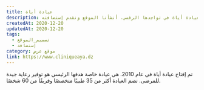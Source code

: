 ```yaml
---
title: عيادة أياة
description: تعاونت يونيفارواب مع عيادة أياة في تواجدها الرقمي. أنشأنا الموقع ونقدم إستضافته.
createdAt: 2020-12-20
updatedAt: 2020-12-20
tags:
  - تصميم_الموقع
  - إستضافة
category: موقع عرض
link: https://www.cliniqueaya.dz
---
```


تم إفتاح عيادة أياة في عام 2010. هي عيادة خاصة هدفها الرئيسي هو توفير رعاية جيدة للمرضى. تضم العيادة أكثر من 35 طبيبًا متخصصًا وفريقًا من 60 شخصًا.
